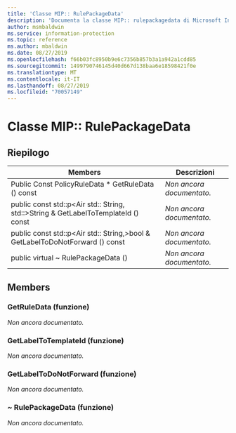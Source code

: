 ```yaml
---
title: 'Classe MIP:: RulePackageData'
description: 'Documenta la classe MIP:: rulepackagedata di Microsoft Information Protection (MIP) SDK.'
author: msmbaldwin
ms.service: information-protection
ms.topic: reference
ms.author: mbaldwin
ms.date: 08/27/2019
ms.openlocfilehash: f66b03fc8950b9e6c7356b857b3a1a942a1cdd85
ms.sourcegitcommit: 1499790746145d40d667d138baa6e18598421f0e
ms.translationtype: MT
ms.contentlocale: it-IT
ms.lasthandoff: 08/27/2019
ms.locfileid: "70057149"
---
```

# <a name="class-miprulepackagedata"></a>Classe MIP:: RulePackageData 
  
## <a name="summary"></a>Riepilogo
 Members                        | Descrizioni                                
--------------------------------|---------------------------------------------
Public Const PolicyRuleData * GetRuleData () const  | _Non ancora documentato._
public const std::p\<Air std:: String, std::\>String & GetLabelToTemplateId () const  | _Non ancora documentato._
public const std::p\<Air std:: String,\>bool & GetLabelToDoNotForward () const  | _Non ancora documentato._
public virtual ~ RulePackageData ()  | _Non ancora documentato._
  
## <a name="members"></a>Members
  
### <a name="getruledata-function"></a>GetRuleData (funzione)
_Non ancora documentato._

  
### <a name="getlabeltotemplateid-function"></a>GetLabelToTemplateId (funzione)
_Non ancora documentato._

  
### <a name="getlabeltodonotforward-function"></a>GetLabelToDoNotForward (funzione)
_Non ancora documentato._

  
### <a name="rulepackagedata-function"></a>~ RulePackageData (funzione)
_Non ancora documentato._
